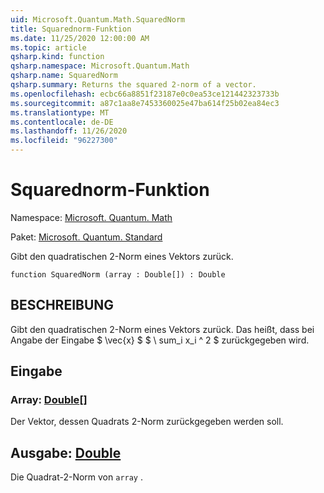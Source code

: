 ```yaml
---
uid: Microsoft.Quantum.Math.SquaredNorm
title: Squarednorm-Funktion
ms.date: 11/25/2020 12:00:00 AM
ms.topic: article
qsharp.kind: function
qsharp.namespace: Microsoft.Quantum.Math
qsharp.name: SquaredNorm
qsharp.summary: Returns the squared 2-norm of a vector.
ms.openlocfilehash: ecbc66a8851f23187e0c0ea53ce121442323733b
ms.sourcegitcommit: a87c1aa8e7453360025e47ba614f25b02ea84ec3
ms.translationtype: MT
ms.contentlocale: de-DE
ms.lasthandoff: 11/26/2020
ms.locfileid: "96227300"
---
```

# <a name="squarednorm-function"></a>Squarednorm-Funktion

Namespace: [Microsoft. Quantum. Math](xref:Microsoft.Quantum.Math)

Paket: [Microsoft. Quantum. Standard](https://nuget.org/packages/Microsoft.Quantum.Standard)


Gibt den quadratischen 2-Norm eines Vektors zurück.

```qsharp
function SquaredNorm (array : Double[]) : Double
```


## <a name="description"></a>BESCHREIBUNG

Gibt den quadratischen 2-Norm eines Vektors zurück. Das heißt, dass bei Angabe der Eingabe $ \vec{x} $ $ \ sum_i x_i ^ 2 $ zurückgegeben wird.

## <a name="input"></a>Eingabe

### <a name="array--double"></a>Array: [Double](xref:microsoft.quantum.lang-ref.double)[]

Der Vektor, dessen Quadrats 2-Norm zurückgegeben werden soll.



## <a name="output--double"></a>Ausgabe: [Double](xref:microsoft.quantum.lang-ref.double)

Die Quadrat-2-Norm von `array` .